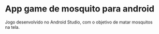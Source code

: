 # App game de mosquito para android

Jogo desenvolvido no Android Studio, com o objetivo de matar mosquitos na tela.

